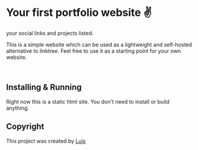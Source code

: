 # Your first portfolio website ✌️

your social links and projects listed.

This is a simple website which can be used as a lightweight and self-hosted alternative to linktree.
Feel free to use it as a starting point for your own website.

&nbsp;

## Installing & Running

Right now this is a static html site.
You don't need to install or build anything.

## Copyright

This project was created by [Luis](luisrieke.com)
